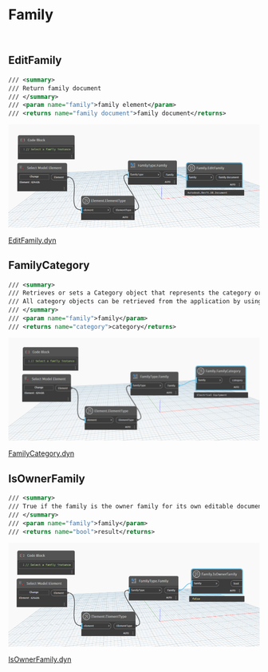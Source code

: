 # Family

```{tableofcontents}
```

```{contents}
```

## EditFamily

```xml
/// <summary>
/// Return family document
/// </summary>
/// <param name="family">family element</param>
/// <returns name="family document">family document</returns>
```
![EditFamily](dyn/pic/Family.EditFamily.png)

[EditFamily.dyn](https://github.com/chuongmep/OpenMEP/blob/dev/docs/OpenMEPPage/element/family/dyn/Family.EditFamily.dyn)

## FamilyCategory

```xml
/// <summary>
/// Retrieves or sets a Category object that represents the category or sub category in which the elements ( this family could generate ) reside.
/// All category objects can be retrieved from the application by using the Categories property of the Application.Settings object.
/// </summary>
/// <param name="family">family</param>
/// <returns name="category">category</returns>
```

![FamilyCategory](dyn/pic/Family.FamilyCategory.png)

[FamilyCategory.dyn](https://github.com/chuongmep/OpenMEP/blob/dev/docs/OpenMEPPage/element/family/dyn/Family.FamilyCategory.dyn)

## IsOwnerFamily

```xml
/// <summary>
/// True if the family is the owner family for its own editable document, false otherwise.
/// </summary>
/// <param name="family">family</param>
/// <returns name="bool">result</returns>
```

![IsOwnerFamily](dyn/pic/Family.IsOwnerFamily.png)

[IsOwnerFamily.dyn](https://github.com/chuongmep/OpenMEP/blob/dev/docs/OpenMEPPage/element/family/dyn/Family.IsOwnerFamily.dyn)